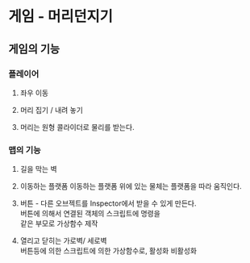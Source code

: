 # 게임 - 머리던지기

## 게임의 기능

### 플레이어

1. 좌우 이동

2. 머리 집기 / 내려 놓기

3. 머리는 원형 콜라이더로 물리를 받는다.

### 맵의 기능

1. 길을 막는 벽

2. 이동하는 플랫폼  이동하는 플랫폼 위에 있는 물체는 플랫폼을 따라 움직인다.

3. 버튼 - 다른 오브젝트를 Inspector에서 받을 수 있게 만든다.  
  버튼에 의해서 연결된 객체의 스크립트에 명령을  
  같은 부모로 가상함수 제작  

4. 열리고 닫히는 가로벽/ 세로벽  
    버튼등에 의한 스크립트에 의한 가상함수로, 활성화 비활성화
